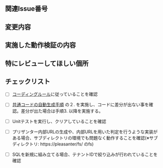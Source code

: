 ﻿## 関連Issue番号


## 変更内容


## 実施した動作検証の内容


## 特にレビューしてほしい個所


## チェックリスト

- [ ] [コーディングルール](https://github.com/Implem/Implem.Pleasanter.NetCore.Private/wiki/%E3%82%B3%E3%83%BC%E3%83%87%E3%82%A3%E3%83%B3%E3%82%B0%E3%83%AB%E3%83%BC%E3%83%AB)に従っていることを確認
- [ ] [共通コードの自動生成手順](https://github.com/Implem/Implem.Pleasanter.NetCore.Private/wiki/Definition_Code) の２. を実施し、コードに差分が出ない事を確認。差分が出た場合は手順3. 以降を実施する。
- [ ] Unitテストを実行し、クリアしていることを確認
- [ ] プリザンター内部URLの生成や、内部URLを用いた判定を行うような実装がある場合、サブディレクトリの環境でも問題なく動作することを確認(※サブディレクトリ: https://pleasanter/fs/ のfs)
- [ ] SQLを新規に組み立てる場合、テナントIDで絞り込みが行われていることを確認
      
